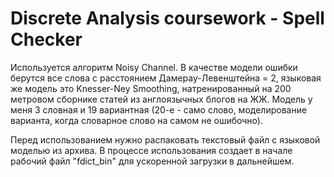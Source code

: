 # Discrete Analysis coursework - Spell Checker

Используется алгоритм Noisy Channel. В качестве модели ошибки берутся все слова с расстоянием Дамерау-Левенштейна = 2,
языковая же модель это Knesser-Ney Smoothing, натренированный на 200 метровом сборнике статей из англоязычных блогов на ЖЖ.
Модель у меня 3 словная и 19 вариантная (20-е - само слово, моделирование варианта, когда словарное слово на самом не ошибочно).

Перед использованием нужно распаковать текстовый файл с языковой моделью из архива. В процессе использования создает в начале рабочий файл "fdict_bin" для ускоренной загрузки в дальнейшем.
